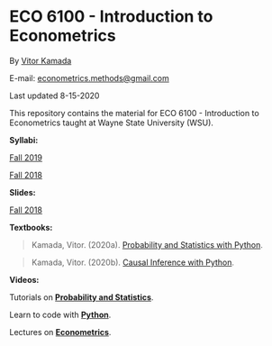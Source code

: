 # ECO 6100 - Introduction to Econometrics

By [Vitor Kamada](https://www.linkedin.com/in/vitor-kamada-1b73a078)

E-mail: econometrics.methods@gmail.com

Last updated 8-15-2020

This repository contains the material for 
ECO 6100 - Introduction to Econometrics taught at Wayne State University (WSU).

**Syllabi:**

[Fall 2019](https://github.com/VitorKamada/ECO6100/raw/master/Syllabus/ECO%206100%20Introduction%20to%20Econometrics%20(Fall%202019).pdf)

[Fall 2018](https://github.com/VitorKamada/ECO6100/raw/master/Syllabus/ECO%206100%20Introduction%20to%20Econometrics%20(Fall%202018).pdf)

**Slides:**

[Fall 2018](https://github.com/VitorKamada/ECO6100/tree/master/Slides/Fall%202018)



**Textbooks:**

> Kamada, Vitor. (2020a). [Probability and Statistics with Python](https://prob-stat-python.github.io/textbook). 

> Kamada, Vitor. (2020b). [Causal Inference with Python](https://causal-methods.github.io/Book).

**Videos:**

Tutorials on [**Probability and 
Statistics**](https://www.youtube.com/watch?v=HsoUlVK9-Qc&list=PLjGOAHAfqvl3HDF-VhkocmabyXGaYG0Vc).

Learn to code with [**Python**](https://www.youtube.com/watch?v=gOetkGQCLYI&list=PLjGOAHAfqvl1dH3pWtUPbI8ldtYCHpLIV).

Lectures on [**Econometrics**](https://www.youtube.com/watch?v=iVCnm7okbD4&list=PLOQU3c_3DSpLTBa0vqPFVwDCqXlXiu49j).






